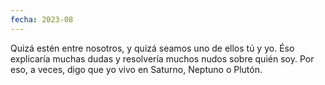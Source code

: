 ```yaml
---
fecha: 2023-08
---
```

Quizá estén entre nosotros,
y quizá seamos  uno de ellos tú y yo.
Éso explicaría muchas dudas
y resolvería muchos nudos sobre quién soy.
Por eso, a veces, digo que yo vivo en Saturno, Neptuno o Plutón.